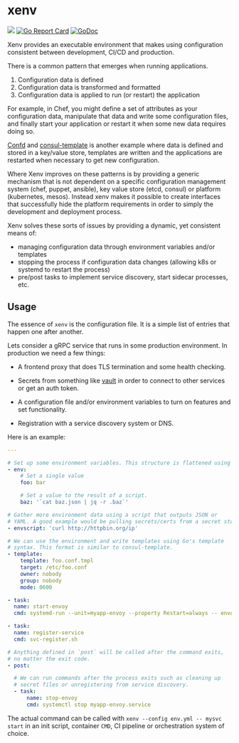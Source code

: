 # xenv

[![](https://travis-ci.org/ionrock/xenv.svg?branch=master)](https://travis-ci.org/ionrock/xenv)
[![Go Report Card](https://goreportcard.com/badge/github.com/ionrock/xenv)](https://goreportcard.com/report/github.com/ionrock/xenv)
[![GoDoc](https://godoc.org/github.com/ionrock/xenv?status.svg)](https://godoc.org/github.com/ionrock/xenv)


Xenv provides an executable environment that makes using configuration
consistent between development, CI/CD and production.

There is a common pattern that emerges when running applications.

 1. Configuration data is defined
 2. Configuration data is transformed and formatted
 3. Configuration data is applied to run (or restart) the application

For example, in Chef, you might define a set of attributes as your
configuration data, manipulate that data and write some configuration
files, and finally start your application or restart it when some new
data requires doing so.

[Confd](http://www.confd.io) and
[consul-template](https://github.com/hashicorp/consul-template) is
 another example where data is defined and stored in a key/value
 store, templates are written and the applications are restarted when
 necessary to get new configuration.

Where Xenv improves on these patterns is by providing a generic
mechanism that is not dependent on a specific configuration management
system (chef, puppet, ansible), key value store (etcd, consul) or
platform (kubernetes, mesos). Instead xenv makes it possible to create
interfaces that successfully hide the platform requirements in order
to simply the development and deployment process.

Xenv solves these sorts of issues by providing a dynamic, yet
consistent means of:

 - managing configuration data through environment variables and/or
   templates
 - stopping the process if configuration data changes (allowing k8s or
   systemd to restart the process)
 - pre/post tasks to implement service discovery, start sidecar
   processes, etc.


## Usage

The essence of `xenv` is the configuration file. It is a simple list
of entries that happen one after another.

Lets consider a gRPC service that runs in some production
environment. In production we need a few things:

 - A frontend proxy that does TLS termination and some health checking.

 - Secrets from something like [vault](https://www.vaultproject.io/)
   in order to connect to other services or get an auth token.

 - A configuration file and/or environment variables to turn on
   features and set functionality.

 - Registration with a service discovery system or DNS.

Here is an example:
```yaml
---

# Set up some environment variables. This structure is flattened using `_` between levels.
- env:
    # Set a single value
    foo: bar

    # Set a value to the result of a script.
    baz: '`cat baz.json | jq -r .baz`'

# Gather more environment data using a script that outputs JSON or
# YAML. A good example would be pulling secrets/certs from a secret store.
- envscript: 'curl http://httpbin.org/ip'

# We can use the environment and write templates using Go's template
# syntax. This format is similar to consul-template.
- template:
    template: foo.conf.tmpl
	target: /etc/foo.conf
	owner: nobody
	group: nobody
	mode: 0600

- task:
  name: start-envoy
  cmd: systemd-run --unit=myapp-envoy --property Restart=always -- envoy

- task:
  name: register-service
  cmd: svc-register.sh

# Anything defined in `post` will be called after the command exits,
# no matter the exit code.
- post:

  # We can run commands after the process exits such as cleaning up
  # secret files or unregistering from service discovery.
  - task:
      name: stop-envoy
      cmd: systemctl stop myapp-envoy.service
```

The actual command can be called with `xenv --config env.yml -- mysvc
start` in an init script, container `CMD`, CI pipeline or
orchestration system of choice.
